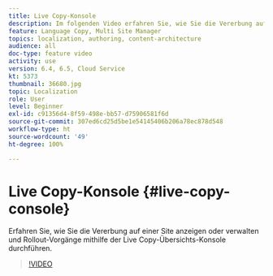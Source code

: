 ```yaml
---
title: Live Copy-Konsole
description: Im folgenden Video erfahren Sie, wie Sie die Vererbung auf einer Site anzeigen oder verwalten und Rollout-Vorgänge mithilfe der Live Copy-Übersichts-Konsole durchführen.
feature: Language Copy, Multi Site Manager
topics: localization, authoring, content-architecture
audience: all
doc-type: feature video
activity: use
version: 6.4, 6.5, Cloud Service
kt: 5373
thumbnail: 36680.jpg
topic: Localization
role: User
level: Beginner
exl-id: c91356d4-8f59-498e-bb57-d75906581f6d
source-git-commit: 307ed6cd25d5be1e54145406b206a78ec878d548
workflow-type: ht
source-wordcount: '49'
ht-degree: 100%

---
```


# Live Copy-Konsole {#live-copy-console}

Erfahren Sie, wie Sie die Vererbung auf einer Site anzeigen oder verwalten und Rollout-Vorgänge mithilfe der Live Copy-Übersichts-Konsole durchführen.

>[!VIDEO](https://video.tv.adobe.com/v/36680?quality=12&learn=on)
